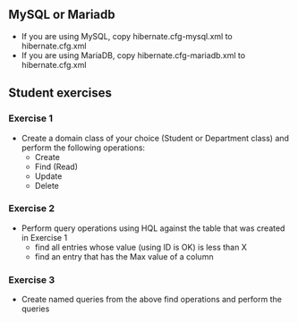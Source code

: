 ## MySQL or Mariadb

- If you are using MySQL, copy hibernate.cfg-mysql.xml to hibernate.cfg.xml
- If you are using MariaDB, copy hibernate.cfg-mariadb.xml to hibernate.cfg.xml

## Student exercises

### Exercise 1

- Create a domain class of your choice 
  (Student or Department class) and perform the following
  operations:
  - Create
  - Find (Read)
  - Update
  - Delete

### Exercise 2

- Perform query operations using HQL against the table 
  that was created in Exercise 1
    - find all entries whose value (using ID is OK) is less than X
    - find an entry that has the Max value of a column

### Exercise 3

- Create named queries from the above find operations
  and perform the queries